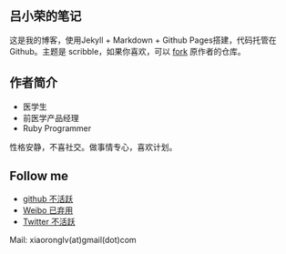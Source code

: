 ## 吕小荣的笔记

这是我的博客，使用Jekyll + Markdown + Github Pages搭建，代码托管在Github。主题是 scribble，如果你喜欢，可以 [fork](https://github.com/muan/scribble/fork) 原作者的仓库。

## 作者简介

- 医学生
- 前医学产品经理
- Ruby Programmer

性格安静，不喜社交。做事情专心，喜欢计划。


## Follow me

* [github 不活跃](https://github.com/xiaoronglv)
* [Weibo 已弃用](http://weibo.com/xiaoronglv/)
* [Twitter 不活跃](http://twitter.com/xiaoronglv/)

Mail: xiaoronglv(at)gmail(dot)com